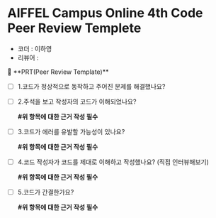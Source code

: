 # AIFFEL Campus Online 4th Code Peer Review Templete
- 코더 : 이하영
- 리뷰어 : 

<aside>
🔑 **PRT(Peer Review Template)**

- [ ]  1.코드가 정상적으로 동작하고 주어진 문제를 해결했나요?
- [ ]  2.주석을 보고 작성자의 코드가 이해되었나요?
    
    **#위 항목에 대한 근거 작성 필수**
    
- [ ]  3.코드가 에러를 유발할 가능성이 있나요?
    
    **#위 항목에 대한 근거 작성 필수**
    
- [ ]  4.코드 작성자가 코드를 제대로 이해하고 작성했나요? (직접 인터뷰해보기)
    
    **#위 항목에 대한 근거 작성 필수**
    
- [ ]  5.코드가 간결한가요?
    
    **#위 항목에 대한 근거 작성 필수**
    
</aside>

